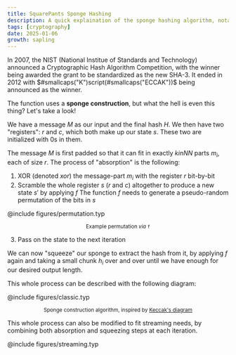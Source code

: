 ```yaml
---
title: SquarePants Sponge Hashing
description: A quick explaination of the sponge hashing algorithm, notably used in SHA-3
tags: [cryptography]
date: 2025-01-06
growth: sapling
---
```


In 2007, the NIST (National Institue of Standards and Technology) announced a Cryptographic Hash Algorithm Competition, with the winner being awarded the grant to be standardized as the new SHA-3. It ended in 2012 with $#smallcaps("K​")script(#smallcaps("ECCAK"))$ being announced as the winner.

The function uses a **sponge construction**, but what the hell is even this thing? Let's take a look!

We have a message $M$ as our input and the final hash $H$. We then have two "registers": $r$ and $c$, which both make up our state $s$. These two are initialized with $0$s in them. 

The message $M$ is first padded so that it can fit in exactly $k in NN$ parts $m_i$, each of size $r$. The process of "absorption" is the following:

1. XOR (denoted $xor$) the message-part $m_i$ with the register $r$ bit-by-bit
2. Scramble the whole register $s$ ($r$ and $c$) altogether to produce a new state $s'$ by applying $f$
    The function $f$ needs to generate a pseudo-random permutation of the bits in $s$

@include figures/permutation.typ

<p align="center"
><small> Example permutation <i>via</i> <code class="language-math language-typst">f</code></small></p>

3. Pass on the state to the next iteration

We can now "squeeze" our sponge to extract the hash from it, by applying $f$ again and taking a small chunk $h_i$ over and over until we have enough for our desired output length. 

This whole process can be described with the following diagram:

@include figures/classic.typ


<p align="center"><small>Sponge construction algorithm, inspired by <a href="https://keccak.team/sponge_duplex.html">Keccak's diagram</a></small></p>

This whole process can also be modified to fit streaming needs, by combining both absorption and squeezing steps at each iteration.

@include figures/streaming.typ